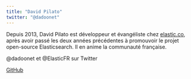 ```yaml
---
title: "David Pilato"
twitter: "@dadoonet"
---
```


Depuis 2013, David Pilato est développeur et évangéliste chez
[elastic.co](https://elastic.co), après avoir passé les deux années
précédentes à promouvoir le projet open-source Elasticsearch. Il en
anime la communauté française.

@dadoonet et @ElasticFR sur Twitter

[GitHub](https://github.com/dadoonet)